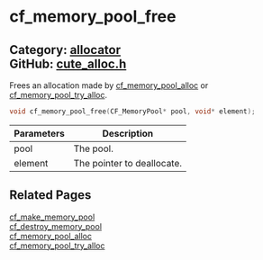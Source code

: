 [](../header.md ':include')

# cf_memory_pool_free

Category: [allocator](/api_reference?id=allocator)  
GitHub: [cute_alloc.h](https://github.com/RandyGaul/cute_framework/blob/master/include/cute_alloc.h)  
---

Frees an allocation made by [cf_memory_pool_alloc](/allocator/cf_memory_pool_alloc.md) or [cf_memory_pool_try_alloc](/allocator/cf_memory_pool_try_alloc.md).

```cpp
void cf_memory_pool_free(CF_MemoryPool* pool, void* element);
```

Parameters | Description
--- | ---
pool | The pool.
element | The pointer to deallocate.

## Related Pages

[cf_make_memory_pool](/allocator/cf_make_memory_pool.md)  
[cf_destroy_memory_pool](/allocator/cf_destroy_memory_pool.md)  
[cf_memory_pool_alloc](/allocator/cf_memory_pool_alloc.md)  
[cf_memory_pool_try_alloc](/allocator/cf_memory_pool_try_alloc.md)  
